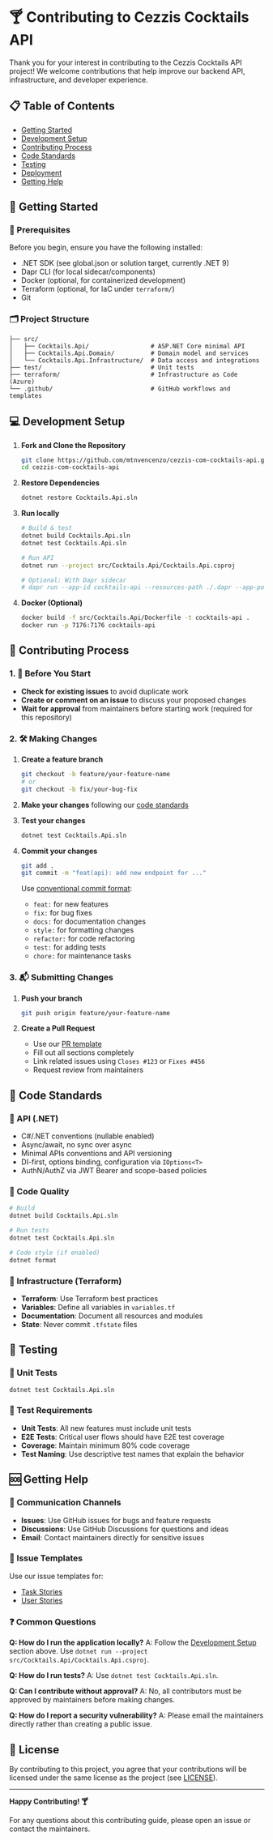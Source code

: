 # 🍸 Contributing to Cezzis Cocktails API

Thank you for your interest in contributing to the Cezzis Cocktails API project! We welcome contributions that help improve our backend API, infrastructure, and developer experience.

## 📋 Table of Contents

- [Getting Started](#-getting-started)
- [Development Setup](#-development-setup)
- [Contributing Process](#-contributing-process)
- [Code Standards](#-code-standards)
- [Testing](#-testing)
- [Deployment](#-deployment)
- [Getting Help](#-getting-help)

## 🚀 Getting Started

### 🧰 Prerequisites

Before you begin, ensure you have the following installed:
- .NET SDK (see global.json or solution target, currently .NET 9)
- Dapr CLI (for local sidecar/components)
- Docker (optional, for containerized development)
- Terraform (optional, for IaC under `terraform/`)
- Git

### 🗂️ Project Structure

```text
├── src/
│   ├── Cocktails.Api/                 # ASP.NET Core minimal API
│   ├── Cocktails.Api.Domain/          # Domain model and services
│   └── Cocktails.Api.Infrastructure/  # Data access and integrations
├── test/                              # Unit tests
├── terraform/                         # Infrastructure as Code (Azure)
└── .github/                           # GitHub workflows and templates
```

## 💻 Development Setup

1. **Fork and Clone the Repository**
   ```bash
   git clone https://github.com/mtnvencenzo/cezzis-com-cocktails-api.git
   cd cezzis-com-cocktails-api
   ```

2. **Restore Dependencies**
   ```bash
   dotnet restore Cocktails.Api.sln
   ```

3. **Run locally**
   ```bash
   # Build & test
   dotnet build Cocktails.Api.sln
   dotnet test Cocktails.Api.sln

   # Run API
   dotnet run --project src/Cocktails.Api/Cocktails.Api.csproj

   # Optional: With Dapr sidecar
   # dapr run --app-id cocktails-api --resources-path ./.dapr --app-port 7176 --app-protocol https --dapr-http-port 5295
   ```

4. **Docker (Optional)**
   ```bash
   docker build -f src/Cocktails.Api/Dockerfile -t cocktails-api .
   docker run -p 7176:7176 cocktails-api
   ```

## 🔄 Contributing Process

### 1. 📝 Before You Start

- **Check for existing issues** to avoid duplicate work
- **Create or comment on an issue** to discuss your proposed changes
- **Wait for approval** from maintainers before starting work (required for this repository)

### 2. 🛠️ Making Changes

1. **Create a feature branch**
   ```bash
   git checkout -b feature/your-feature-name
   # or
   git checkout -b fix/your-bug-fix
   ```

2. **Make your changes** following our [code standards](#-code-standards)

3. **Test your changes**
   ```bash
   dotnet test Cocktails.Api.sln
   ```

4. **Commit your changes**
   ```bash
   git add .
   git commit -m "feat(api): add new endpoint for ..."
   ```
   
   Use [conventional commit format](https://www.conventionalcommits.org/):
   - `feat:` for new features
   - `fix:` for bug fixes
   - `docs:` for documentation changes
   - `style:` for formatting changes
   - `refactor:` for code refactoring
   - `test:` for adding tests
   - `chore:` for maintenance tasks

### 3. 📬 Submitting Changes

1. **Push your branch**
   ```bash
   git push origin feature/your-feature-name
   ```

2. **Create a Pull Request**
   - Use our [PR template](pull_request_template.md)
   - Fill out all sections completely
   - Link related issues using `Closes #123` or `Fixes #456`
   - Request review from maintainers

## 📏 Code Standards

### 🧩 API (.NET)

- C#/.NET conventions (nullable enabled)
- Async/await, no sync over async
- Minimal APIs conventions and API versioning
- DI-first, options binding, configuration via `IOptions<T>`
- AuthN/AuthZ via JWT Bearer and scope-based policies

### 🧪 Code Quality

```bash
# Build
dotnet build Cocktails.Api.sln

# Run tests
dotnet test Cocktails.Api.sln

# Code style (if enabled)
dotnet format
```

### 🌱 Infrastructure (Terraform)

- **Terraform**: Use Terraform best practices
- **Variables**: Define all variables in `variables.tf`
- **Documentation**: Document all resources and modules
- **State**: Never commit `.tfstate` files

## 🧪 Testing

### 🧪 Unit Tests
```bash
dotnet test Cocktails.Api.sln
```


### 📏 Test Requirements

- **Unit Tests**: All new features must include unit tests
- **E2E Tests**: Critical user flows should have E2E test coverage
- **Coverage**: Maintain minimum 80% code coverage
- **Test Naming**: Use descriptive test names that explain the behavior

## 🆘 Getting Help

### 📡 Communication Channels

- **Issues**: Use GitHub issues for bugs and feature requests
- **Discussions**: Use GitHub Discussions for questions and ideas
- **Email**: Contact maintainers directly for sensitive issues

### 📄 Issue Templates

Use our issue templates for:
- [Task Stories](./ISSUE_TEMPLATE/task-template.md)
- [User Stories](./ISSUE_TEMPLATE/user-story-template.md)

### ❓ Common Questions

**Q: How do I run the application locally?**
A: Follow the [Development Setup](#-development-setup) section above. Use `dotnet run --project src/Cocktails.Api/Cocktails.Api.csproj`.

**Q: How do I run tests?**
A: Use `dotnet test Cocktails.Api.sln`.

**Q: Can I contribute without approval?**
A: No, all contributors must be approved by maintainers before making changes.

**Q: How do I report a security vulnerability?**
A: Please email the maintainers directly rather than creating a public issue.

## 📜 License

By contributing to this project, you agree that your contributions will be licensed under the same license as the project (see [LICENSE](../LICENSE)).

---

**Happy Contributing! 🍸**

For any questions about this contributing guide, please open an issue or contact the maintainers.
